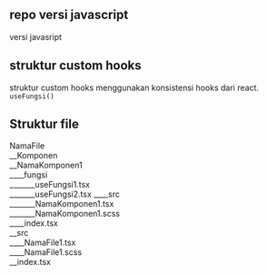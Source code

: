 ## repo versi javascript 
versi javasript

## struktur custom hooks

struktur custom hooks menggunakan konsistensi hooks dari react. 
`useFungsi()`

## Struktur file
NamaFile\
__Komponen\
__NamaKomponen1\
____fungsi\
_______useFungsi1.tsx\
_______useFungsi2.tsx
____src\
_______NamaKomponen1.tsx\
_______NamaKomponen1.scss\
____index.tsx\
__src\
____NamaFile1.tsx\
____NamaFile1.scss\
__index.tsx
